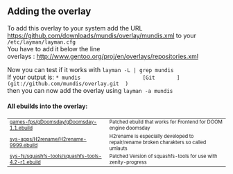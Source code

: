 Adding the overlay
------------------
To add this overlay to your system add the URL      
https://github.com/downloads/mundis/overlay/mundis.xml
to your `/etc/layman/layman.cfg`  
You have to add it below the line  
overlays  :     http://www.gentoo.org/proj/en/overlays/repositories.xml

Now you can test if it works with `layman -L | grep mundis`  
If your output is:
`* mundis                    [Git       ] (git://github.com/mundis/overlay.git  )`  
then you can now add the overlay using `layman -a mundis`

#### All ebuilds into the overlay:  

<table>
<tr><td style="font-size:70%;">
<a href=https://github.com/mundis/overlay/tree/master/games-fps/gDoomsday/gDoomsday-1.1.ebuild>games-fps/gDoomsday/gDoomsday-1.1.ebuild</a>
</td><td style="font-size:70%;">
Patched ebuild that works for Frontend for DOOM engine doomsday
</td></tr>
<tr><td style="font-size:70%;">
<a href=https://github.com/mundis/overlay/tree/master/sys-apps/H2rename/H2rename-9999.ebuild>sys-apps/H2rename/H2rename-9999.ebuild</a>
</td><td style="font-size:70%;">
H2rename is especially developed to repair/rename broken charakters so called umlauts
</td></tr>
<tr><td style="font-size:70%;">
<a href=https://github.com/mundis/overlay/tree/master/sys-fs/squashfs-tools/squashfs-tools-4.2-r1.ebuild>sys-fs/squashfs-tools/squashfs-tools-4.2-r1.ebuild</a>
</td><td style="font-size:70%;">
Patched Version of squashfs-tools for use with zenity-progress
</td></tr>
</table>
